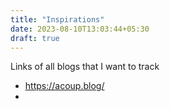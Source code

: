 ```yaml
---
title: "Inspirations"
date: 2023-08-10T13:03:44+05:30
draft: true
---
```


Links of all blogs that I want to track
- https://acoup.blog/
- 

